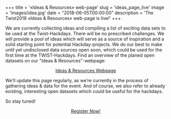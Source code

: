 ﻿+++
title = '«Ideas & Resources» web-page'
slug = 'ideas_page_live'
image = 'images/idea.jpg'
date = "2018-06-05T00:00:00"
description = 'The Twist2018 «Ideas & Resources» web-page is live!'
+++

We are currently collecting ideas and compiling a list of exciting data sets to be used at the Twist-Hackdays. There will be no prescribed challenges. We will provide a pool of ideas which will serve as a source of inspiration and a solid starting point for potential Hackday-projects.
We do our best to make until yet undisclosed data sources open soon, which could be used for the first time at the TWIST-Hackdays. Find an overview of the planed open datasets on our "Ideas & Resources"-webpage:
<center><a href="/ideas" class="button back alt2">Ideas & Resources Webpage</a></center>

 We’ll update this page regularly, as we’re currently in the process of gathering ideas & data for the event. And of course, we also refer to already existing, interesting open datasets which could be useful for the hackdays.

So stay tuned! 

<center><a target="_blank" href="https://www.eventbrite.de/e/twist-2018-tickets-44099503803" class="button back alt2">Register Now!</a></center>


